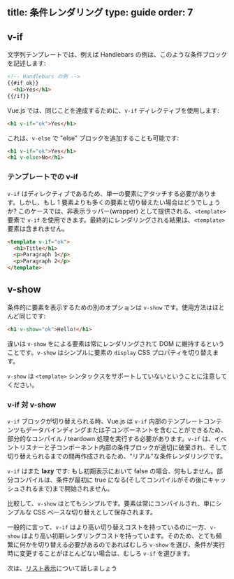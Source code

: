 title: 条件レンダリング
type: guide
order: 7
---

## v-if

文字列テンプレートでは、例えば Handlebars の例は、このような条件ブロックを記述します:

``` html
<!-- Handlebars の例 -->
{{#if ok}}
  <h1>Yes</h1>
{{/if}}
```

Vue.js では、同じことを達成するために、`v-if` ディレクティブを使用します:

``` html
<h1 v-if="ok">Yes</h1>
```

これは、`v-else` で "else" ブロックを追加することも可能です:

``` html
<h1 v-if="ok">Yes</h1>
<h1 v-else>No</h1>
```

### テンプレートでの v-if

`v-if` はディレクティブであるため、単一の要素にアタッチする必要があります。しかし、もし 1 要素よりも多くの要素と切り替えたい場合はどうでしょうか? このケースでは、非表示ラッパー(wrapper) として提供される、`<template>` 要素で `v-if` を使用できます。最終的にレンダリングされる結果は、`<template>` 要素は含まれません。

``` html
<template v-if="ok">
  <h1>Title</h1>
  <p>Paragraph 1</p>
  <p>Paragraph 2</p>
</template>
```

## v-show

条件的に要素を表示するための別のオプションは `v-show` です。使用方法はほとんど同じです:

``` html
<h1 v-show="ok">Hello!</h1>
```

違いは `v-show` をによる要素は常にレンダリングされて DOM に維持するということです。`v-show` はシンプルに要素の `display` CSS プロパティを切り替えます。

`v-show` は `<template>` シンタックスをサポートしていないということに注意してください。

### v-if 対 v-show

`v-if` ブロックが切り替えられる時、Vue.js は `v-if` 内部のテンプレートコンテンツもデータバインディングまたは子コンポーネントを含むことができるため、部分的なコンパイル / teardown 処理を実行する必要があります。`v-if` は、イベントリスナーと子コンポーネント内部の条件ブロックが適切に破棄され、そして切り替えられるまでの間再作成されるため、"リアル"な条件レンダリングです。

`v-if` はまた **lazy** です: もし初期表示において false の場合、何もしません。部分コンパイルは、条件が最初に true になる(そしてコンパイルがその後にキャッシュされるまで)まで開始されません。

比較して、`v-show` はとてもシンプルです。要素は常にコンパイルされ、単にシンプルな CSS ベースな切り替えとして保存されます。

一般的に言って、`v-if` はより高い切り替えコストを持っているのに一方、`v-show` はより高い初期レンダリングコストを持っています。そのため、とても頻繁に何かを切り替える必要があるのであればむしろ `v-show` を選び、条件が実行時に変更することがほとんどない場合は、むしろ `v-if` を選びます。

次は、[リスト表示](list.html)について話しましょう
